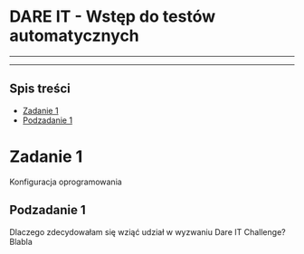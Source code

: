 # DARE IT - Wstęp do testów automatycznych
---
---
## Spis treści
* [Zadanie 1](#zadanie-1)
* [Podzadanie 1](#podzadanie-1)
# Zadanie 1 
Konfiguracja oprogramowania
## Podzadanie 1
Dlaczego zdecydowałam się wziąć udział w wyzwaniu Dare IT Challenge?
Blabla

